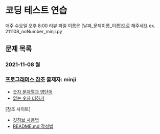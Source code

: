# 코딩 테스트 연습
매주 수요일 오후 8:00 리뷰
파일 이름은 [날짜_문제이름_이름]으로 해주세요
ex. 211108_noNumber_minji.py

## 문제 목록
### 2021-11-08 월
### [프로그래머스 참조](https://programmers.co.kr/learn/challenges) 출제자: minji
+ [숫자 문자열과 영단어](https://programmers.co.kr/learn/courses/30/lessons/81301)
+ [없는 숫자 더하기](https://programmers.co.kr/learn/courses/30/lessons/86051)

[참조 사이트]
+ [깃허브 사용법](https://corinediary.tistory.com/2)
+ [README.md 작성법](https://m.blog.naver.com/jooeun0502/221956294941)
